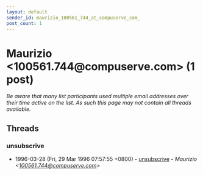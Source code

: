 ```yaml
---
layout: default
sender_id: maurizio_100561_744_at_compuserve_com_
post_count: 1
---
```


# Maurizio <100561.744<span>@</span>compuserve.com> (1 post)

_Be aware that many list participants used multiple email addresses over their time active on the list. As such this page may not contain all threads available._

## Threads

### unsubscrive
+ 1996-03-28 (Fri, 29 Mar 1996 07:57:55 +0800) - [unsubscrive](/archive/1996/03/c2dab83c449d6cc63b4ba3669bce1351afbb17bf26ec62383eed29b4ad6d2064) - _Maurizio \<100561.744@compuserve.com\>_

